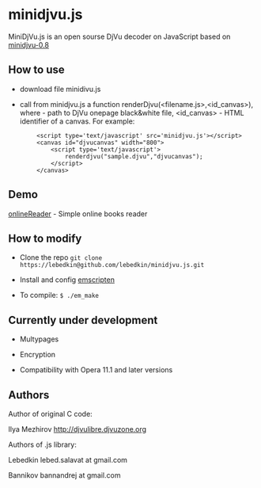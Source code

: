minidjvu.js
===========

MiniDjVu.js is an open sourse DjVu decoder on JavaScript based on [minidjvu-0.8](http://djvulibre.djvuzone.org)

How to use
----------

* download file minidivu.js

* call from minidjvu.js a function renderDjvu(<filename.js>,<id_canvas>), where <filename> - path to DjVu onepage black&white file, <id_canvas> - HTML identifier of a canvas. For example:

```
		<script type='text/javascript' src='minidjvu.js'></script>
		<canvas id="djvucanvas" width="800">			    
			<script type='text/javascript'>
				renderdjvu("sample.djvu","djvucanvas");
			</script>
		</canvas>
```

Demo
----

[onlineReader](http://ntfs.narod.ru/onlineReader.html) - Simple online books reader


How to modify
-------------

* Clone the repo `git clone https://lebedkin@github.com/lebedkin/minidjvu.js.git`

* Install and config [emscripten](https://github.com/kripken/emscripten/wiki/Tutorial)

* To compile: `$ ./em_make`

Currently under development
---------------------------

* Multypages

* Encryption

* Compatibility with Opera 11.1 and later versions


Authors
-------

Author of original C code:

  Ilya Mezhirov	http://djvulibre.djvuzone.org

Authors of .js library: 

  Lebedkin	lebed.salavat at gmail.com	

  Bannikov	bannandrej at gmail.com

